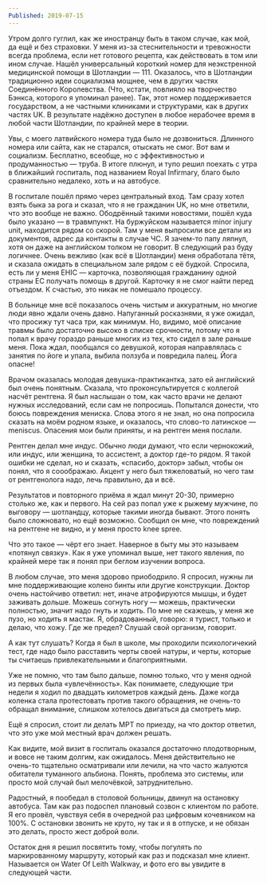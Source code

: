 ```yaml
---
Published: 2019-07-15
---
```


Утром долго гуглил, как же иностранцу быть в таком случае, как мой, да ещё и без страховки. У меня из-за стеснительности и тревожности всегда проблема, если нет готового рецепта, как действовать в том или ином случае. Нашёл универсальный короткий номер для неэкстренной медицинской помощи в Шотландии — 111. Оказалось, что в Шотландии традиционно идеи социализма мощнее, чем в других частях Соединённого Королевства. (Что, кстати, повлияло на творчество Бэнкса, которого я упоминал ранее). Так, этот номер поддерживается государством, а не частными клиниками и структурами, как в других частях UK. В результате надёжно доступен в любое нерабочее время в любой части Шотландии, по крайней мере в теории.

Увы, с моего латвийского номера туда было не дозвониться. Длинного номера или сайта, как не старался, отыскать не смог. Вот вам и социализм. Бесплатно, всеобще, но с эффективностью и продуманностью —  труба. В итоге плюнул, и тупо решил поехать с утра в ближайший госпиталь, под названием Royal Infirmary, благо было сравнительно недалеко, хоть и на автобусе.

В госпитале пошёл прямо через центральный вход. Там сразу хотел взять быка за рога и сказал, что я не гражданин UK, но мне ответили, что это вообще не важно. Ободрённый такими новостями, пошёл куда было указано — в травмпункт. На буржуйском называется minor injury unit, находится рядом со скорой. Там у меня выпросили все детали из документов, адрес да контакты в случае ЧС. Я зачем-то папу ляпнул, хотя он даже на английском толком не говорит. В следующий раз буду логичнее. Очень вежливо (как всё в Шотландии) меня обработала тётя, и сказала ожидать в специальном зале рядом с её будкой. Спросила, есть ли у меня EHIC — карточка, позволяющая гражданину одной страны ЕС получать помощь в другой. Карточку я не смог найти перед отъездом. К счастью, это никак не помешало процессу.

В больнице мне всё показалось очень чистым и аккуратным, но многие люди явно ждали очень давно. Напуганный росказнями, я уже ожидал, что просижу тут часа три, как минимум. Но, видимо, моё описание травмы было достаточно высоко в списке срочности, потому что я попал к врачу гораздо раньше многих из тех, кто сидел в зале раньше меня. Пока ждал, пообщался со девушкой, которая направлялась с занятия по йоге и упала, выбила ползуба и повредила палец. Йога опасне!

Врачом оказалась молодая девушка-практикантка, зато ей английский был очень понятным. Сказала, что проконсультируется с коллегой насчёт рентгена. Я был наслышан о том, как часто врачи не делают нужных исследований, если сам не попросишь. Попытался донести, что боюсь повреждения мениска. Слова этого я не знал, но она попросила сказать на моём родном языке, и оказалось, что слово-то латинское — meniscus. Опасения мои были приняты, и на рентген меня послали.

Рентген делал мне индус. Обычно люди думают, что если чернокожий, или индус, или женщина, то ассистент, а доктор где-то рядом. Я такой ошибки не сделал, но и сказать, &#0171;спасибо, доктор&#0187; забыл, чтобы он понял, что я сооображаю. Акцент у него был тяжеловатый, но чего там от рентгенолога надо, лечь правильно, да и всё.

Результатов и повторного приёма я ждал минут 20-30, примерно столько же, как и первого. На сей раз попал уже к рыжему мужчине, по выговору — шотландцу, которые такими иногда бывают. Этого понять было сложновато, но ещё возможно. Сообщил он мне, что повреждений на рентгене не видно, и у меня просто knee spree.

Что это такое — чёрт его знает. Наверное в быту мы это называем «потянул связку». Как я уже упоминал выше, нет такого явления, по крайней мере так я понял при беглом изучении вопроса.

В любом случае, это меня здорово приободрило. Я спросил, нужны ли мне поддерживающие колено бинты или другие конструкции. Доктор очень настойчиво ответил: нет, иначе атрофируются мышцы, и будет заживать дольше. Можешь согнуть ногу — можешь, практически полностью, значит надо гнуть и ходить. По мне не скажешь, у меня же пузо, но ходить я мастак. Я, обрадованный, говорю: я турист, только и делаю, что хожу. Где же предел? Слушай свой организм, говорит.

А как тут слушать? Когда я был в школе, мы проходили психологичекий тест, где надо было расставить черты своей натуры, и черты, которые ты считаешь привлекательными и благоприятными.

Уже не помню, что там было дальше, помню только, что у меня одной из первых была «увлечённость». Как понимаете, следующие три недели я ходил по двадцать километров каждый день. Даже когда коленка стала протестовать против такого обращения, не очень-то обращал внимание, слишком хотелось двигаться да смотреть мир.

Ещё я спросил, стоит ли делать МРТ по приезду, на что доктор ответил, что это уже мой местный врач должен решать.

Как видите, мой визит в госпиталь оказался достаточно плодотворным, и вовсе не таким долгим, как ожидалось. Меня действительно не очень-то тщательно осматривали или лечили, на что часто жалуются обитатели туманного альбиона. Понять, проблема это системы, или просто мой случай был мелочёвкой, затруднительно.

Радостный, я пообедал в столовой больницы,  двинул на остановку автобуса. Там как раз подоспел плановый созвон с клиентом по работе. Я его провёл, чувствуя себя в очередной раз цифровым кочевником на 100%. С остановки звонить не круто, ну так и я в отпуске, и не обязан это делать, просто жест доброй воли.

Остаток дня я решил посвятить тому, чтобы погулять по маркированному маршруту, который как раз и подсказал мне клиент. Называется он Water Of Leith Walkway, и фото его вы увидите в следующей части.






